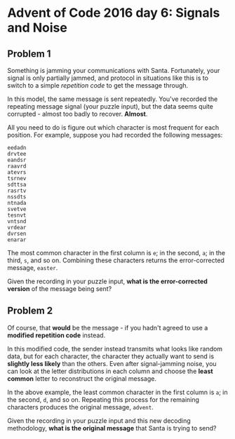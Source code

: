 # Advent of Code 2016 day 6: Signals and Noise

## Problem 1

Something is jamming your communications with Santa. Fortunately, your signal is
only partially jammed, and protocol in situations like this is to switch to a simple
_repetition code_ to get the message through.

In this model, the same message is sent repeatedly. You've recorded the repeating
message signal (your puzzle input), but the data seems quite corrupted - almost too
badly to recover. **Almost**.

All you need to do is figure out which character is most frequent for each position.
For example, suppose you had recorded the following messages:

```
eedadn
drvtee
eandsr
raavrd
atevrs
tsrnev
sdttsa
rasrtv
nssdts
ntnada
svetve
tesnvt
vntsnd
vrdear
dvrsen
enarar
```

The most common character in the first column is `e`; in the second, `a`; in the third,
`s`, and so on. Combining these characters returns the error-corrected message, `easter`.

Given the recording in your puzzle input, **what is the error-corrected version**
of the message being sent?

## Problem 2

Of course, that **would** be the message - if you hadn't agreed to use a
**modified repetition code** instead.

In this modified code, the sender instead transmits what looks like random data,
but for each character, the character they actually want to send is **slightly less likely**
than the others. Even after signal-jamming noise, you can look at the letter
distributions in each column and choose the **least common** letter to reconstruct the
original message.

In the above example, the least common character in the first column is `a`; in the
second, `d`, and so on. Repeating this process for the remaining characters produces
the original message, `advent`.

Given the recording in your puzzle input and this new decoding methodology,
**what is the original message** that Santa is trying to send?
